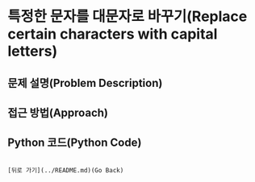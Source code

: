 # 특정한 문자를 대문자로 바꾸기(Replace certain characters with capital letters)

## 문제 설명(Problem Description)

## 접근 방법(Approach)

## Python 코드(Python Code)
```

[뒤로 가기](../README.md)(Go Back)

